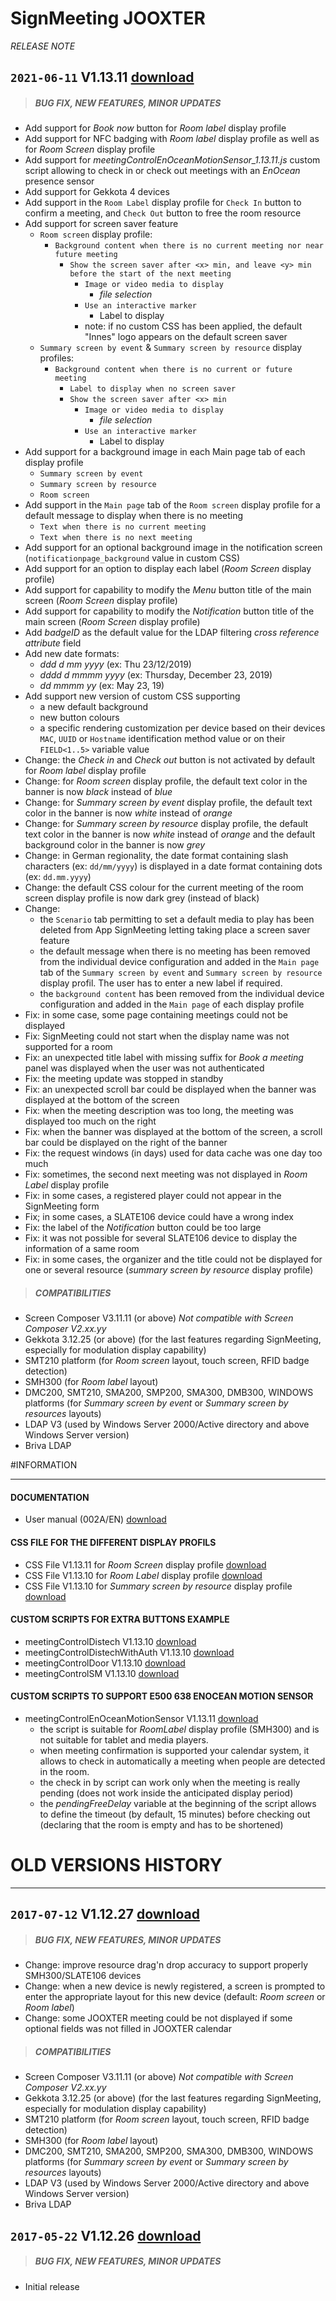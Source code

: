 # SignMeeting JOOXTER
*RELEASE NOTE*

## `2021-06-11` V1.13.11 [download](https://github.com/Qeedji/archives/blob/master/downloads/app-signmeeting-jooxter/signmeeting_jooxter-screen_composer-setup-1.13.11.appi)
>##### **BUG FIX, NEW FEATURES, MINOR UPDATES**
- Add support for *Book now* button for *Room label* display profile
- Add support for NFC badging with *Room label* display profile as well as for *Room Screen* display profile
- Add support for *meetingControlEnOceanMotionSensor_1.13.11.js* custom script allowing to check in or check out meetings with an *EnOcean* presence sensor
- Add support for Gekkota 4 devices
- Add support in the `Room Label` display profile for ```Check In``` button to confirm a meeting, and ```Check Out``` button to free the room resource
- Add support for screen saver feature
    - `Room screen` display profile:
        - `Background content when there is no current meeting nor near future meeting`
            - `Show the screen saver after <x> min, and leave <y> min before the start of the next meeting`
                - `Image or video media to display`
                    - *file selection*
                - `Use an interactive marker`
                    - Label to display <free text>
                - note: if no custom CSS has been applied, the default "Innes" logo appears on the default screen saver
    - `Summary screen by event` & `Summary screen by resource` display profiles:
        - `Background content when there is no current or future meeting`
            - `Label to display when no screen saver`
            - `Show the screen saver after <x> min`
                - `Image or video media to display`
                    - *file selection*
                - `Use an interactive marker`
                    - Label to display <free text>
- Add support for a background image in each Main page tab of each display profile
    - `Summary screen by event`
    - `Summary screen by resource`
    - `Room screen`
- Add support in the `Main page` tab of the `Room screen` display profile for a default message to display when there is no meeting
    - `Text when there is no current meeting`
    - `Text when there is no next meeting`
- Add support for an optional background image in the notification screen (`notificationpage_background` value in custom CSS)
- Add support for an option to display each label (*Room Screen* display profile)
- Add support for capability to modify the *Menu* button title of the main screen (*Room Screen* display profile)
- Add support for capability to modify the *Notification* button title of the main screen (*Room Screen* display profile)
- Add *badgeID* as the default value for the LDAP filtering *cross reference attribute* field
- Add new date formats:
    - *ddd d mm yyyy* (ex: Thu 23/12/2019)
    - *dddd d mmmm yyyy* (ex: Thursday, December 23, 2019)
    - *dd mmmm yy* (ex: May 23, 19)
- Add support new version of custom CSS supporting
    - a new default background
    - new button colours
    - a specific rendering customization per device based on their devices `MAC`, `UUID` or `Hostname` identification method value or on their `FIELD<1..5>` variable value
- Change: the *Check in* and *Check out* button is not activated by default for *Room label* display profile
- Change: for *Room screen* display profile, the default text color in the banner is now *black* instead of *blue*
- Change: for *Summary screen by event* display profile, the default text color in the banner is now *white* instead of *orange*
- Change: for *Summary screen by resource* display profile, the default text color in the banner is now *white* instead of *orange* and the default background color in the banner is now *grey*
- Change: in German regionality, the date format containing slash characters (ex: `dd/mm/yyyy`) is displayed in a date format containing dots (ex: `dd.mm.yyyy`)
- Change: the default CSS colour for the current meeting of the room screen display profile is now dark grey (instead of black)
- Change:
    - the `Scenario` tab permitting to set a default media to play has been deleted from App SignMeeting letting taking place a screen saver feature
    - the default message when there is no meeting has been removed from the individual device configuration and added in the `Main page` tab of the `Summary screen by event` and `Summary screen by resource` display profil. The user has to enter a new label if required.
    - the `background content` has been removed from the individual device configuration and added in the `Main page` of each display profile
- Fix: in some case, some page containing meetings could not be displayed
- Fix: SignMeeting could not start when the display name was not supported for a room
- Fix: an unexpected title label with missing suffix for *Book a meeting* panel was displayed when the user was not authenticated
- Fix: the meeting update was stopped in standby
- Fix: an unexpected scroll bar could be displayed when the banner was displayed at the bottom of the screen
- Fix: when the meeting description was too long, the meeting was displayed too much on the right
- Fix: when the banner was displayed at the bottom of the screen, a scroll bar could be displayed on the right of the banner
- Fix: the request windows (in days) used for data cache was one day too much
- Fix: sometimes, the second next meeting was not displayed in *Room Label* display profile
- Fix: in some cases, a registered player could not appear in the SignMeeting form
- Fix; in some cases, a SLATE106 device could have a wrong index
- Fix: the label of the *Notification* button could be too large
- Fix: it was not possible for several SLATE106 device to display the information of a same room
- Fix: in some cases, the organizer and the title could not be displayed for one or several resource (*summary screen by resource* display profile)
>##### **COMPATIBILITIES**
- Screen Composer V3.11.11 (or above) *Not compatible with Screen Composer V2.xx.yy*
- Gekkota 3.12.25 (or above) (for the last features regarding SignMeeting, especially for modulation display capability)
- SMT210 platform (for *Room screen* layout, touch screen, RFID badge detection)
- SMH300 (for *Room label* layout)
- DMC200, SMT210, SMA200, SMP200, SMA300, DMB300, WINDOWS platforms (for *Summary screen by event* or *Summary screen by resources* layouts)
- LDAP V3 (used by Windows Server 2000/Active directory and above Windows Server version)
- Briva LDAP


#INFORMATION
***********************************************************************

#### **DOCUMENTATION**
- User manual (002A/EN) [download](https://github.com/Qeedji/archives/blob/master/downloads/app-signmeeting-jooxter/signmeeting-jooxter-user-manual-002A_en.pdf)

#### **CSS FILE FOR THE DIFFERENT DISPLAY PROFILS**
- CSS File V1.13.11 for *Room Screen* display profile  [download](https://github.com/Qeedji/archives/blob/master/downloads/application-notes-signmeeting/room_screen/signmeeting_theme_room_screen_1.13.11.css)
- CSS File V1.13.10 for *Room Label* display profile [download](https://github.com/Qeedji/archives/blob/master/downloads/application-notes-signmeeting/room_label/signmeeting_theme_room_label_1.13.10.css)
- CSS File V1.13.10 for *Summary screen by resource* display profile [download](https://github.com/Qeedji/archives/blob/master/downloads/application-notes-signmeeting/summary_screen_by_resource/signmeeting_theme_summarization_by_resource_1.13.10.css)
#### **CUSTOM SCRIPTS FOR EXTRA BUTTONS EXAMPLE**
- meetingControlDistech V1.13.10 [download](https://github.com/Qeedji/archives/blob/master/downloads/application-notes-signmeeting/custom-js/meetingControlDistech_1.13.10.js)
- meetingControlDistechWithAuth V1.13.10 [download](https://github.com/Qeedji/archives/blob/master/downloads/application-notes-signmeeting/custom-js/meetingControlDistechWithAuth_1.13.10.js)
- meetingControlDoor V1.13.10 [download](https://github.com/Qeedji/archives/blob/master/downloads/application-notes-signmeeting/custom-js/meetingControlDoor_1.13.10.js)
- meetingControlSM V1.13.10 [download](https://github.com/Qeedji/archives/blob/master/downloads/application-notes-signmeeting/custom-js/meetingControlSM_1.13.10.js)
#### **CUSTOM SCRIPTS TO SUPPORT E500 638 ENOCEAN MOTION SENSOR**
- meetingControlEnOceanMotionSensor V1.13.11 [download](https://github.com/Qeedji/archives/blob/master/downloads/application-notes-signmeeting/custom-js/meetingControlEnOceanMotionSensor_1.13.11.js)
	- the script is suitable for *RoomLabel* display profile (SMH300) and is not suitable for tablet and media players.
	- when meeting confirmation is supported your calendar system, it allows to check in automatically a meeting when people are detected in the room.
	- the check in by script can work only when the meeting is really pending (does not work inside the anticipated display period)
	- the *pendingFreeDelay* variable at the beginning of the script allows to define the timeout (by default, 15 minutes) before checking out (declaring that the room is empty and has to be shortened)

# OLD VERSIONS HISTORY
*********************************************************************************************************

## `2017-07-12` V1.12.27 [download](https://github.com/Qeedji/archives/blob/master/downloads/app-signmeeting-jooxter/signmeeting_jooxter-screen_composer-setup-1.12.27.appi)
>##### **BUG FIX, NEW FEATURES, MINOR UPDATES**
- Change: improve resource drag'n drop accuracy to support properly SMH300/SLATE106 devices
- Change: when a new device is newly registered, a screen is prompted to enter the appropriate layout for this new device (default: *Room screen* or *Room label*)
- Change: some JOOXTER meeting could be not displayed if some optional fields was not filled in JOOXTER calendar
>##### **COMPATIBILITIES**
- Screen Composer V3.11.11 (or above) *Not compatible with Screen Composer V2.xx.yy*
- Gekkota 3.12.25 (or above) (for the last features regarding SignMeeting, especially for modulation display capability)
- SMT210 platform (for *Room screen* layout, touch screen, RFID badge detection)
- SMH300 (for *Room label* layout)
- DMC200, SMT210, SMA200, SMP200, SMA300, DMB300, WINDOWS platforms (for *Summary screen by event* or *Summary screen by resources* layouts)
- LDAP V3 (used by Windows Server 2000/Active directory and above Windows Server version)
- Briva LDAP

## `2017-05-22` V1.12.26 [download](https://github.com/Qeedji/archives/blob/master/downloads/app-signmeeting-jooxter/signmeeting_jooxter-screen_composer-setup-1.12.26.appi)
>##### **BUG FIX, NEW FEATURES, MINOR UPDATES**
- Initial release
